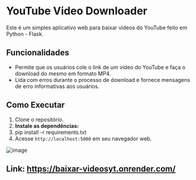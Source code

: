 # YouTube Video Downloader

Este é um simples aplicativo web para baixar vídeos do YouTube feito em Python - Flask.

## Funcionalidades

- Permite que os usuários cole o link de um vídeo do YouTube e faça o download do mesmo em formato MP4.
- Lida com erros durante o processo de download e fornece mensagens de erro informativas aos usuários.

## Como Executar

1. Clone o repositório.
2. **Instale as dependências:**
3. pip install -r requirements.txt
4. Acesse `http://localhost:5000` em seu navegador web.
 
![image](https://github.com/Lucasapn2/Baixar_videosYTB/assets/129186705/87bb7712-540b-4ac1-b3c8-e7e555408440)
## Link: https://baixar-videosyt.onrender.com/
